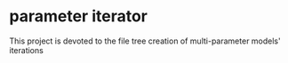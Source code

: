 # parameter iterator
This project is devoted to the file tree creation of multi-parameter models' iterations
